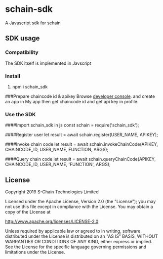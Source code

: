 # schain-sdk

A Javascript sdk for schain

## SDK usage
### Compatibility
The SDK itself is implemented in Javscript

### Install
1) npm i schain_sdk

###Prepare chaincode id & apikey
Browse [developer console](http://ec2-13-231-26-144.ap-northeast-1.compute.amazonaws.com/). and create an app in My app then get chaincode id and get api key in profile.

### Use the SDK

####Import schain_sdk in js
const schain = require('schain_sdk');

####Register user
let result = await schain.register(USER_NAME, APIKEY);

####Invoke chain code
let result = await schain.invokeChainCode(APIKEY, CHAINCODE_ID, USER_NAME, FUNCTION, ARGS);

####Query chain code
let result = await schain.queryChainCode(APIKEY, CHAINCODE_ID, USER_NAME, 'FUNCTION', ARGS);

## License
Copyright 2019 S-Chain Technologies Limited

Licensed under the Apache License, Version 2.0 (the "License");
you may not use this file except in compliance with the License.
You may obtain a copy of the License at

http://www.apache.org/licenses/LICENSE-2.0

Unless required by applicable law or agreed to in writing, software
distributed under the License is distributed on an "AS IS" BASIS,
WITHOUT WARRANTIES OR CONDITIONS OF ANY KIND, either express or implied.
See the License for the specific language governing permissions and
limitations under the License.
